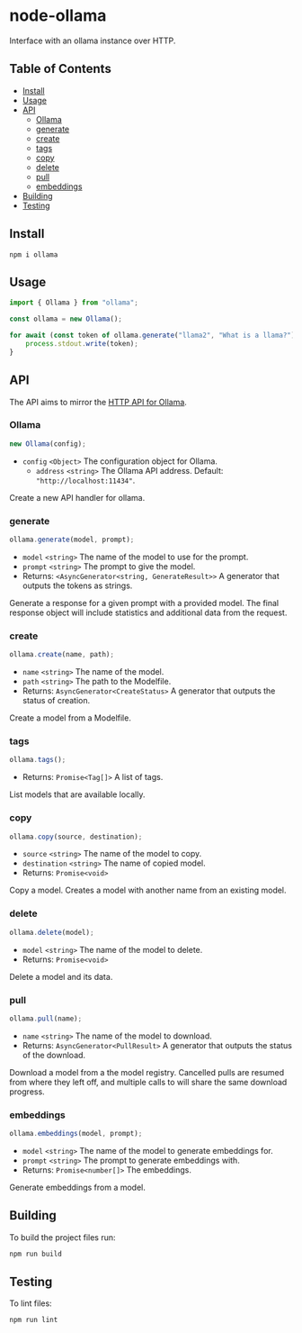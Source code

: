 # node-ollama
Interface with an ollama instance over HTTP.

## Table of Contents

- [Install](#install)
- [Usage](#usage)
- [API](#api)
  - [Ollama](#Ollama)
  - [generate](#generate)
  - [create](#create)
  - [tags](#tags)
  - [copy](#copy)
  - [delete](#delete)
  - [pull](#pull)
  - [embeddings](#embeddings)
- [Building](#building)
- [Testing](#testing)

## Install

```
npm i ollama
```

## Usage

```javascript
import { Ollama } from "ollama";

const ollama = new Ollama();

for await (const token of ollama.generate("llama2", "What is a llama?")) {
	process.stdout.write(token);
}
```

## API

The API aims to mirror the [HTTP API for Ollama](https://github.com/jmorganca/ollama/blob/main/docs/api.md).

### Ollama

```javascript
new Ollama(config);
```

- `config` `<Object>` The configuration object for Ollama.
  - `address` `<string>` The Ollama API address. Default: `"http://localhost:11434"`.

Create a new API handler for ollama.

### generate

```javascript
ollama.generate(model, prompt);
```

- `model` `<string>` The name of the model to use for the prompt.
- `prompt` `<string>` The prompt to give the model.
- Returns: `<AsyncGenerator<string, GenerateResult>>` A generator that outputs the tokens as strings.

Generate a response for a given prompt with a provided model. The final response object will include statistics and additional data from the request.

### create

```javascript
ollama.create(name, path);
```

- `name` `<string>` The name of the model.
- `path` `<string>` The path to the Modelfile.
- Returns: `AsyncGenerator<CreateStatus>` A generator that outputs the status of creation.

Create a model from a Modelfile.

### tags

```javascript
ollama.tags();
```

- Returns: `Promise<Tag[]>` A list of tags.

List models that are available locally.

### copy

```javascript
ollama.copy(source, destination);
```

- `source` `<string>` The name of the model to copy.
- `destination` `<string>` The name of copied model.
- Returns: `Promise<void>`

Copy a model. Creates a model with another name from an existing model.

### delete

```javascript
ollama.delete(model);
```

- `model` `<string>` The name of the model to delete.
- Returns: `Promise<void>`

Delete a model and its data.

### pull

```javascript
ollama.pull(name);
```

- `name` `<string>` The name of the model to download.
- Returns: `AsyncGenerator<PullResult>` A generator that outputs the status of the download.

Download a model from a the model registry. Cancelled pulls are resumed from where they left off, and multiple calls to will share the same download progress.

### embeddings

```javascript
ollama.embeddings(model, prompt);
```

- `model` `<string>` The name of the model to generate embeddings for.
- `prompt` `<string>` The prompt to generate embeddings with.
- Returns: `Promise<number[]>` The embeddings.

Generate embeddings from a model.

## Building

To build the project files run:

```sh
npm run build
```

## Testing

To lint files:

```sh
npm run lint
```
